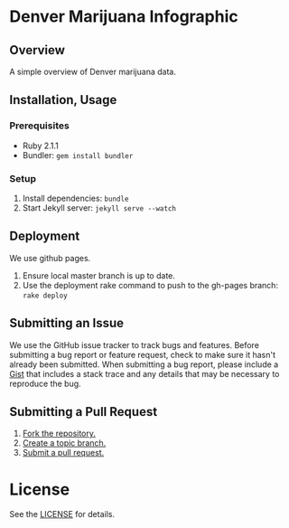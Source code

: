 Denver Marijuana Infographic
============================

## Overview

A simple overview of Denver marijuana data.

## Installation, Usage

### Prerequisites

* Ruby 2.1.1
* Bundler: `gem install bundler`

### Setup

1. Install dependencies: `bundle`
1. Start Jekyll server: `jekyll serve --watch`

## Deployment

We use github pages.

1. Ensure local master branch is up to date.
1. Use the deployment rake command to push to the gh-pages branch: `rake deploy`

## Submitting an Issue

We use the GitHub issue tracker to track bugs and features. Before submitting a bug report or feature request, check to make sure it hasn't already been submitted. When submitting a bug report, please include a [Gist][] that includes a stack trace and any details that may be necessary to reproduce the bug.

[gist]: https://gist.github.com/

## Submitting a Pull Request

1. [Fork the repository.][fork]
2. [Create a topic branch.][branch]
3. [Submit a pull request.][pr]

[fork]: http://help.github.com/fork-a-repo/
[branch]: http://learn.github.com/p/branching.html
[pr]: http://help.github.com/send-pull-requests/

# License

See the [LICENSE][] for details.

[license]: https://github.com/boonrs/denver-marijuana-data/blob/master/LICENSE
